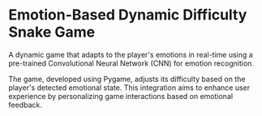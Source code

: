 # Emotion-Based Dynamic Difficulty Snake Game
A dynamic game that adapts to the player's emotions in real-time using a pre-trained Convolutional Neural Network (CNN) for emotion recognition. 

The game, developed using Pygame, adjusts its difficulty based on the player's detected emotional state. This integration aims to enhance user experience by personalizing game interactions based on emotional feedback. 


